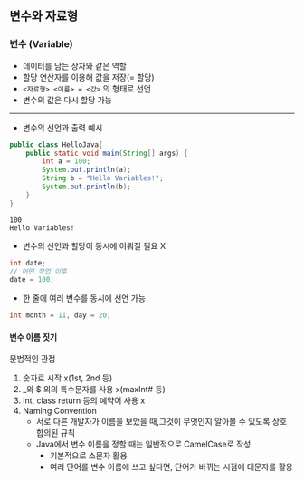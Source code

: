 ## 변수와 자료형
### 변수 (Variable)
- 데이터를 담는 상자와 같은 역할
- 할당 연산자를 이용해 값을 저장(= 할당)
- `<자료형> <이름> = <값>` 의 형태로 선언
- 변수의 값은 다시 할당 가능
---
- 변수의 선언과 출력 예시
```java
public class HelloJava{
    public static void main(String[] args) {
        int a = 100;
        System.out.println(a);
        String b = "Hello Variables!";
        System.out.println(b);
    }
}
```
```text
100
Hello Variables!
```

- 변수의 선언과 할당이 동시에 이뤄질 필요 X
```java
int date;
// 어떤 작업 이후
date = 100;
```

- 한 줄에 여러 변수를 동시에 선언 가능
```java
int month = 11, day = 20;
```


#### 변수 이름 짓기
문법적인 관점
1. 숫자로 시작 x(1st, 2nd 등)
2. _와 $ 외의 특수문자를 사용 x(maxInt# 등)
3. int, class return 등의 예약어 사용 x
4. Naming Convention
    - 서로 다른 개발자가 이름을 보았을 때,그것이 무엇인지 알아볼 수 있도록 상호 합의된 규칙
    - Java에서 변수 이름을 정할 때는 일반적으로 CamelCase로 작성
      - 기본적으로 소문자 활용
      - 여러 단어를 변수 이름에 쓰고 싶다면, 단어가 바뀌는 시점에 대문자를 활용